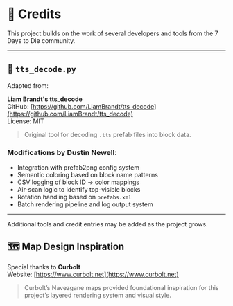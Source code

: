 # 📜 Credits

This project builds on the work of several developers and tools from the 7 Days to Die community.

---

## 🧩 `tts_decode.py`

Adapted from:

**Liam Brandt's tts_decode**  
GitHub: [https://github.com/LiamBrandt/tts_decode](https://github.com/LiamBrandt/tts_decode)  
License: MIT

> Original tool for decoding `.tts` prefab files into block data.

### Modifications by Dustin Newell:
- Integration with prefab2png config system
- Semantic coloring based on block name patterns
- CSV logging of block ID → color mappings
- Air-scan logic to identify top-visible blocks
- Rotation handling based on `prefabs.xml`
- Batch rendering pipeline and log output system

---

Additional tools and credit entries may be added as the project grows.

## 🗺️ Map Design Inspiration

Special thanks to **Curbolt**  
Website: [https://www.curbolt.net](https://www.curbolt.net)

> Curbolt’s Navezgane maps provided foundational inspiration for this project’s layered rendering system and visual style.

